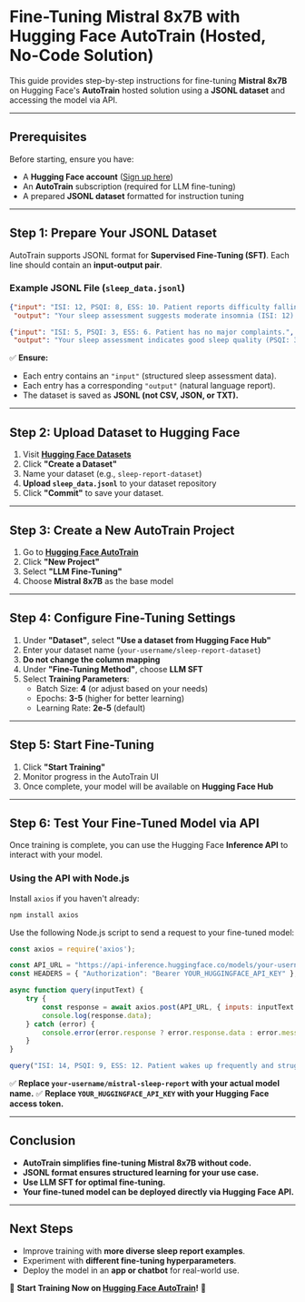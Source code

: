 # Fine-Tuning Mistral 8x7B with Hugging Face AutoTrain (Hosted, No-Code Solution)

This guide provides step-by-step instructions for fine-tuning **Mistral 8x7B** on Hugging Face's **AutoTrain** hosted solution using a **JSONL dataset** and accessing the model via API.

---

## **Prerequisites**
Before starting, ensure you have:
- A **Hugging Face account** ([Sign up here](https://huggingface.co/join))
- An **AutoTrain** subscription (required for LLM fine-tuning)
- A prepared **JSONL dataset** formatted for instruction tuning

---

## **Step 1: Prepare Your JSONL Dataset**
AutoTrain supports JSONL format for **Supervised Fine-Tuning (SFT)**. Each line should contain an **input-output pair**.

### **Example JSONL File (`sleep_data.jsonl`)**
```json
{"input": "ISI: 12, PSQI: 8, ESS: 10. Patient reports difficulty falling asleep and daytime drowsiness.", 
 "output": "Your sleep assessment suggests moderate insomnia (ISI: 12) and poor sleep quality (PSQI: 8). You may also experience excessive daytime sleepiness (ESS: 10). Consider improving sleep hygiene, reducing caffeine intake, and consulting a sleep specialist if symptoms persist."}

{"input": "ISI: 5, PSQI: 3, ESS: 6. Patient has no major complaints.", 
 "output": "Your sleep assessment indicates good sleep quality (PSQI: 3) and minimal insomnia symptoms (ISI: 5). Keep maintaining healthy sleep habits!"}
```

✅ **Ensure:**
- Each entry contains an `"input"` (structured sleep assessment data).
- Each entry has a corresponding `"output"` (natural language report).
- The dataset is saved as **JSONL (not CSV, JSON, or TXT).**

---

## **Step 2: Upload Dataset to Hugging Face**
1. Visit **[Hugging Face Datasets](https://huggingface.co/datasets)**
2. Click **"Create a Dataset"**
3. Name your dataset (e.g., `sleep-report-dataset`)
4. **Upload `sleep_data.jsonl`** to your dataset repository
5. Click **"Commit"** to save your dataset.

---

## **Step 3: Create a New AutoTrain Project**
1. Go to **[Hugging Face AutoTrain](https://ui.autotrain.huggingface.co/)**
2. Click **"New Project"**
3. Select **"LLM Fine-Tuning"**
4. Choose **Mistral 8x7B** as the base model

---

## **Step 4: Configure Fine-Tuning Settings**
1. Under **"Dataset"**, select **"Use a dataset from Hugging Face Hub"**
2. Enter your dataset name (`your-username/sleep-report-dataset`)
3. **Do not change the column mapping**
4. Under **"Fine-Tuning Method"**, choose **LLM SFT**
5. Select **Training Parameters**:
   - Batch Size: **4** (or adjust based on your needs)
   - Epochs: **3-5** (higher for better learning)
   - Learning Rate: **2e-5** (default)

---

## **Step 5: Start Fine-Tuning**
1. Click **"Start Training"**
2. Monitor progress in the AutoTrain UI
3. Once complete, your model will be available on **Hugging Face Hub**

---

## **Step 6: Test Your Fine-Tuned Model via API**
Once training is complete, you can use the Hugging Face **Inference API** to interact with your model.

### **Using the API with Node.js**
Install `axios` if you haven't already:
```sh
npm install axios
```

Use the following Node.js script to send a request to your fine-tuned model:
```javascript
const axios = require('axios');

const API_URL = "https://api-inference.huggingface.co/models/your-username/mistral-sleep-report";
const HEADERS = { "Authorization": "Bearer YOUR_HUGGINGFACE_API_KEY" };

async function query(inputText) {
    try {
        const response = await axios.post(API_URL, { inputs: inputText }, { headers: HEADERS });
        console.log(response.data);
    } catch (error) {
        console.error(error.response ? error.response.data : error.message);
    }
}

query("ISI: 14, PSQI: 9, ESS: 12. Patient wakes up frequently and struggles with daytime fatigue.");
```
✅ **Replace `your-username/mistral-sleep-report` with your actual model name.**
✅ **Replace `YOUR_HUGGINGFACE_API_KEY` with your Hugging Face access token.**

---

## **Conclusion**
- **AutoTrain simplifies fine-tuning Mistral 8x7B without code.**
- **JSONL format ensures structured learning for your use case.**
- **Use LLM SFT for optimal fine-tuning.**
- **Your fine-tuned model can be deployed directly via Hugging Face API.**

---

## **Next Steps**
- Improve training with **more diverse sleep report examples**.
- Experiment with **different fine-tuning hyperparameters**.
- Deploy the model in an **app or chatbot** for real-world use.

🚀 **Start Training Now on [Hugging Face AutoTrain](https://ui.autotrain.huggingface.co/)!** 🚀

